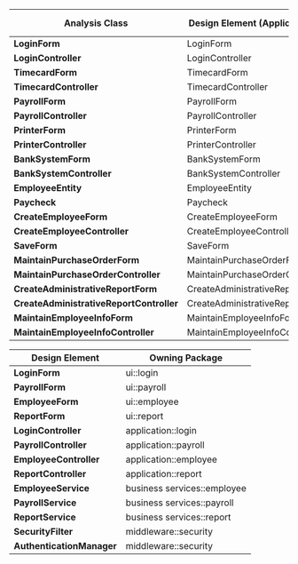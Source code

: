 | **Analysis Class**            | **Design Element (Application Layer)**   | **Design Element (Business Services Layer)**    |
|-------------------------------|------------------------------------------|-------------------------------------------------|
| **LoginForm**                 | LoginForm                                |                                                 |
| **LoginController**           | LoginController                          | UserService                                     |
| **TimecardForm**              | TimecardForm                             |                                                 |
| **TimecardController**        | TimecardController                       | TimecardService                                 |
| **PayrollForm**               | PayrollForm                              |                                                 |
| **PayrollController**         | PayrollController                        | PayrollService                                  |
| **PrinterForm**               | PrinterForm                              |                                                 |
| **PrinterController**         | PrinterController                        | PrinterService                                  |
| **BankSystemForm**            | BankSystemForm                           |                                                 |
| **BankSystemController**      | BankSystemController                     | BankTransactionService                          |
| **EmployeeEntity**            | EmployeeEntity                           | EmployeeService                                 |
| **Paycheck**                  | Paycheck                                 | PaycheckService                                 |
| **CreateEmployeeForm**        | CreateEmployeeForm                       |                                                 |
| **CreateEmployeeController**  | CreateEmployeeController                 | EmployeeService                                 |
| **SaveForm**                  | SaveForm                                 |                                                 |
| **MaintainPurchaseOrderForm** | MaintainPurchaseOrderForm                |                                                 |
| **MaintainPurchaseOrderController** | MaintainPurchaseOrderController    | PurchaseOrderService                            |
| **CreateAdministrativeReportForm** | CreateAdministrativeReportForm      |                                                 |
| **CreateAdministrativeReportController** | CreateAdministrativeReportController  | AdministrativeReportService             |
| **MaintainEmployeeInfoForm**   | MaintainEmployeeInfoForm  |                                                               |
| **MaintainEmployeeInfoController** | MaintainEmployeeInfoController      | EmployeeService                                 |






| **Design Element**             | **Owning Package**             |
|--------------------------------|--------------------------------|
| **LoginForm**                  | ui::login                      |
| **PayrollForm**                | ui::payroll                    |
| **EmployeeForm**               | ui::employee                   |
| **ReportForm**                 | ui::report                     |
| **LoginController**            | application::login             |
| **PayrollController**          | application::payroll           |
| **EmployeeController**         | application::employee          |
| **ReportController**           | application::report            |
| **EmployeeService**            | business services::employee    |
| **PayrollService**             | business services::payroll     |
| **ReportService**              | business services::report      |
| **SecurityFilter**             | middleware::security           |
| **AuthenticationManager**      | middleware::security           |

